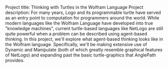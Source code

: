 Project title: Thinking with Turtles in the Wolfram Language
Project description: For many years, Logo and its programmable turtle have served as an entry point to computation for programmers around the world. While modern languages like the Wolfram Language have developed into true "knowledge machines", current turtle-based languages like NetLogo are still quite powerful when a problem can be described using agent-based thinking. In this project, we'll explore what agent-based thinking looks like in the Wolfram language. Specifically, we'll be making extensive use of Dynamic and Manipulate (both of which greatly resemble graphical features of NetLogo) and expanding past the basic turtle-graphics that AnglePath provides.
